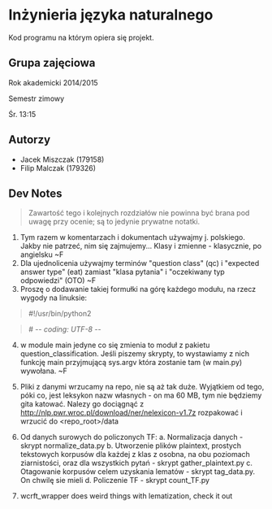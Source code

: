 Inżynieria języka naturalnego
=============================

Kod programu na którym opiera się projekt.

Grupa zajęciowa
---------------

Rok akademicki 2014/2015

Semestr zimowy

Śr. 13:15

Autorzy
-------

* Jacek Miszczak (179158)
* Filip Malczak (179326)

Dev Notes
---------

> Zawartość tego i kolejnych rozdziałów nie powinna być brana pod uwagę przy ocenie; są to jedynie prywatne notatki.

1. Tym razem w komentarzach i dokumentach używajmy j. polskiego. Jakby nie patrzeć, nim się zajmujemy... Klasy i
zmienne - klasycznie, po angielsku ~F
2. Dla ujednolicenia używajmy terminów "question class" (qc) i "expected answer type" (eat) zamiast "klasa pytania"
i "oczekiwany typ odpowiedzi" (OTO) ~F
3. Proszę o dodawanie takiej formułki na górę każdego modułu, na rzecz wygody na linuksie:

> \#!/usr/bin/python2

> \# -*- coding: UTF-8 -*-

4. w module main jedyne co się zmienia to moduł z pakietu question_classification. Jeśli piszemy skrypty, to wystawiamy
z nich funkcję main przyjmującą sys.argv która zostanie tam (w main.py) wywołana. ~F

5. Pliki z danymi wrzucamy na repo, nie są aż tak duże. Wyjątkiem od tego, póki co, jest leksykon nazw własnych - on ma
60 MB, tym nie będziemy gita katować. Nalezy go dociągnąć z http://nlp.pwr.wroc.pl/download/ner/nelexicon-v1.7z
rozpakować i wrzucić do <repo_root>/data

6. Od danych surowych do policzonych TF:
    a. Normalizacja danych - skrypt normalize_data.py
    b. Utworzenie plików plaintext, prostych tekstowych korpusów dla każdej z klas z osobna, na obu poziomach
    ziarnistości, oraz dla wszystkich pytań - skrypt gather_plaintext.py
    c. Otagowanie korpusów celem uzyskania lematów - skrypt tag_data.py. On chwilę sie mieli
    d. Policzenie TF - skrypt count_TF.py

7. wcrft_wrapper does weird things with lematization, check it out
